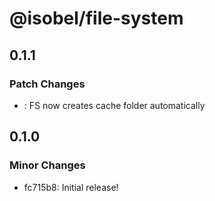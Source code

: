 # @isobel/file-system

## 0.1.1

### Patch Changes

- : FS now creates cache folder automatically

## 0.1.0

### Minor Changes

- fc715b8: Initial release!
